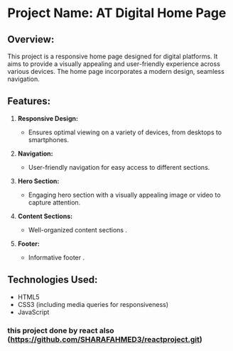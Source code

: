 
# Project Name: AT Digital Home Page

## Overview:

This project is a responsive home page designed for digital platforms. It aims to provide a visually appealing and user-friendly experience across various devices. The home page incorporates a modern design, seamless navigation.

## Features:

1. **Responsive Design:**
   - Ensures optimal viewing on a variety of devices, from desktops to smartphones.

2. **Navigation:**
   - User-friendly navigation for easy access to different sections.

3. **Hero Section:**
   - Engaging hero section with a visually appealing image or video to capture attention.

4. **Content Sections:**
   - Well-organized content sections .
5. **Footer:**
   - Informative footer .

## Technologies Used:

- HTML5
- CSS3 (including media queries for responsiveness)
- JavaScript

### this project done by react also (https://github.com/SHARAFAHMED3/reactproject.git)
